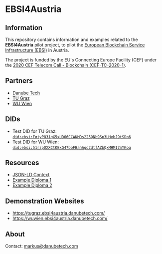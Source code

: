 # EBSI4Austria

## Information

This repository contains information and examples related to the **EBSI4Austria** pilot project, to pilot the [European Blockchain Service Infrastructure (EBSI)](https://ec.europa.eu/cefdigital/wiki/display/CEFDIGITAL/EBSI) in Austria.

The project is funded by the EU's Connecting Europe Facility (CEF) under the [2020 CEF Telecom Call - Blockchain (CEF-TC-2020-1)](https://ec.europa.eu/inea/en/connecting-europe-facility/cef-telecom/apply-funding/2020-cef-telecom-calls-proposals).

## Partners

* [Danube Tech](https://danubetech.com/)
* [TU Graz](https://www.tugraz.at/)
* [WU Wien](https://www.wu.ac.at/)

## DIDs

* Test DID for TU Graz: [`did:ebsi:FqiyP831qX5xUD66CCAKMDs225QNb9Sp3UHvbJ9tSDn6`](https://dev.uniresolver.io/#did:ebsi:FqiyP831qX5xUD66CCAKMDs225QNb9Sp3UHvbJ9tSDn6)
* Test DID for WU Wien: [`did:ebsi:51rzpDXXCtKExG47boFBahAgd2dtfAZbQxMHM17mYKoq`](https://dev.uniresolver.io/#did:ebsi:51rzpDXXCtKExG47boFBahAgd2dtfAZbQxMHM17mYKoq)

## Resources

* [JSON-LD Context](https://github.com/danubetech/ebsi4austria-examples/blob/main/context/essif-schemas-vc-2020-v1.jsonld)
* [Example Diploma 1](https://github.com/danubetech/ebsi4austria-examples/blob/main/verifiablecredentials/diploma-tu-graz.jsonld)
* [Example Diploma 2](https://github.com/danubetech/ebsi4austria-examples/blob/main/verifiablecredentials/diploma-wu-wien.jsonld)

## Demonstration Websites

* https://tugraz.ebsi4austria.danubetech.com/
* https://wuwien.ebsi4austria.danubetech.com/

## About

Contact: markus@danubetech.com
